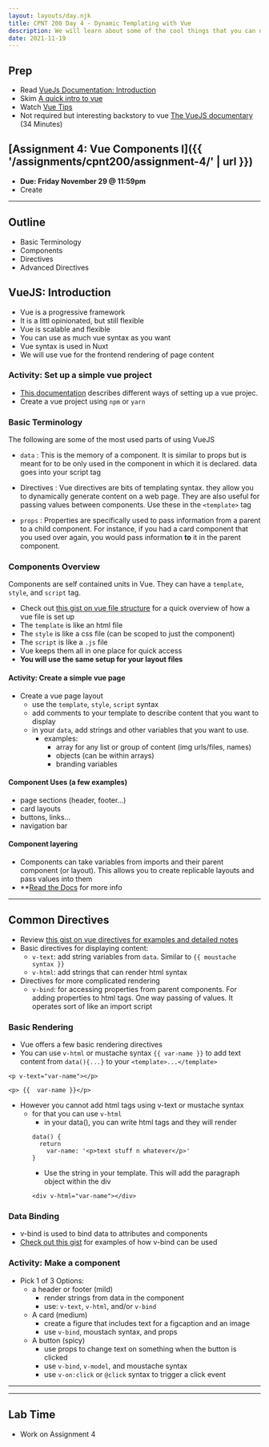 ```yaml
---
layout: layouts/day.njk
title: CPNT 200 Day 4 - Dynamic Templating with Vue
description: We will learn about some of the cool things that you can do with vuejs. We will especially focus on some of the important terminology and directives used to make dynamic components.
date: 2021-11-19
---
```


## Prep
- Read [VueJs Documentation: Introduction](https://vuejs.org/v2/guide/)
- Skim [A quick intro to vue](https://medium.com/free-code-camp/a-quick-introduction-to-vue-js-72937ee8880d)
- Watch [Vue Tips](https://www.youtube.com/watch?v=r5rcdqkYAes)
- Not required but interesting backstory to vue [The VueJS documentary](https://www.youtube.com/watch?v=OrxmtDw4pVI) (34 Minutes)
  

## [Assignment 4: Vue Components I]({{ '/assignments/cpnt200/assignment-4/' | url }})
- **Due: Friday November 29 @ 11:59pm**
- Create
---

## Outline
- Basic Terminology
- Components
- Directives
- Advanced Directives


## VueJS: Introduction
- Vue is a progressive framework
- It is a littl opinionated, but still flexible
- Vue is scalable and flexible
- You can use as much vue syntax as you want
- Vue syntax is used in Nuxt
- We will use vue for the frontend rendering of page content

### Activity: Set up a simple vue project
- [This documentation](https://vuejs.org/v2/guide/installation.html#CDN) describes different ways of setting up a vue projec.
- Create a vue project using `npm` or `yarn`

### Basic Terminology
The following are some of the most used parts of using VueJS

- `data`
  : This is the memory of a component. It is similar to props but is meant for to be only used in the component in which it is declared. data goes into your script tag

- Directives
  : Vue directives are bits of templating syntax. they allow you to dynamically generate content on a web page. They are also useful for passing values between components. Use these in the `<template>` tag

- `props`
  : Properties are specifically used to pass information from a parent to a child component. For instance, if you had a card component that you used over again, you would pass information **to** it in the parent component.

### Components Overview
Components are self contained units in Vue. They can have a `template`, `style`, and `script` tag.
- Check out [this gist on vue file structure](https://gist.github.com/lilyx13/7b28e3dfdb0e075e97706f08c8e4ce39) for a quick overview of how a vue file is set up
- The `template` is like an html file
- The `style` is like a css file (can be scoped to just the component)
- The `script` is like a `.js` file
- Vue keeps them all in one place for quick access 
- **You will use the same setup for your layout files**

#### Activity: Create a simple vue page
- Create a vue page layout
  - use the `template`, `style`, `script` syntax
  - add comments to your template to describe content that you want to display
  - in your `data`, add strings and other variables that you want to use.
    - examples:
      - array for any list or group of content (img urls/files, names)
      - objects (can be within arrays)
      - branding variables

#### Component Uses (a few examples)
- page sections (header, footer...)
- card layouts
- buttons, links...
- navigation bar

#### Component layering
- Components can take variables from imports and their parent component (or layout). This allows you to create replicable layouts and pass values into them
- **[Read the Docs](https://vuejs.org/v2/guide/single-file-components.html) for more info

---

## Common Directives
- Review [this gist on vue directives for examples and detailed notes](https://gist.github.com/lilyx13/bd6ceed5c3ffd642d01ce670fc8893b1)
- Basic directives for displaying content:
  - `v-text`: add string variables from `data`. Similar to `{{ moustache syntax }}`
  - `v-html`: add strings that can render html syntax
- Directives for more complicated rendering
  - `v-bind`: for accessing properties from parent components. For adding properties to html tags. One way passing of values. It operates sort of like an import script

### Basic Rendering
- Vue offers a few basic rendering directives
- You can use `v-html` or mustache syntax `{{ var-name }}` to add text content from `data(){...}` to your `<template>...</template>`
```
<p v-text="var-name"></p>
```
```
<p> {{  var-name }}</p>
```
- However you cannot add html tags using v-text or mustache syntax
  - for that you can use `v-html`
    - in your data(), you can write html tags and they will render
    ```
    data() {
      return
        var-name: '<p>text stuff n whatever</p>'
    }
    ```
      - Use the string in your template. This will add the paragraph object within the div
      ```
      <div v-html="var-name"></div>
      ```

### Data Binding
- v-bind is used to bind data to attributes and components
- [Check out this gist](https://gist.github.com/lilyx13/9e1c1cd6f7f6f3d6d0a9bb7eff9e5652) for examples of how v-bind can be used

### Activity: Make a component

- Pick 1 of 3 Options:
  - a header or footer  (mild)
    - render strings from data in the component
    - use: `v-text`, `v-html`, and/or `v-bind`
  - A card (medium)
    - create a figure that includes text for a figcaption and an image
    - use `v-bind`, moustach syntax, and props
  - A button (spicy)
    - use props to change text on something when the button is clicked
    - use `v-bind`, `v-model`, and moustache syntax
    - use `v-on:click` or `@click` syntax to trigger a click event
---
---

## Lab Time
- Work on Assignment 4